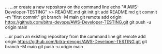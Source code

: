 ...
…or create a new repository on the command line
echo "# AWS-Developer-TESTING" >> README.md
git init
git add README.md
git commit -m "first commit"
git branch -M main
git remote add origin https://github.com/bitra-devops/AWS-Developer-TESTING.git
git push -u origin main


…or push an existing repository from the command line
git remote add origin https://github.com/bitra-devops/AWS-Developer-TESTING.git
git branch -M main
git push -u origin main

